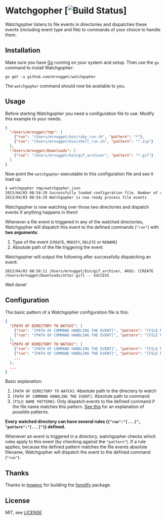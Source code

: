 # Watchgopher [![Build Status](https://travis-ci.org/mrnugget/watchgopher.png)]

Watchgopher listens to file events in directories and dispatches these events
(including event type and file) to commands of your choice to handle them.

## Installation

Make sure you have [Go](http://golang.org/) running on your system and setup.
Then use the `go` command to install Watchgopher:

    go get -u github.com/mrnugget/watchgopher

The `watchgopher` command should now be available to you.

## Usage

Before starting Watchgopher you need a configuration file to use. Modify this
example to your needs:

```json
{
  "/Users/mrnugget/tmp": [
    {"run": "/Users/mrnugget/bin/ruby_run.rb", "pattern": "*"},
    {"run": "/Users/mrnugget/bin/shell_run.sh", "pattern": "*.zip"}
  ],
  "/Users/mrnugget/Downloads": [
    {"run": "/Users/mrnugget/bin/gif_archiver", "pattern": "*.gif"}
  ]
}
```

Now point the `watchgopher` executable to this configuration file
and see it load up:

```bash
$ watchgopher tmp/watchgopher.json
2013/04/03 08:54:29 Successfully loaded configuration file. Number of rules: 3
2013/04/03 08:54:29 Watchgopher is now ready process file events
```

Watchgopher is now watching over those two directories and dispatch events if
anything happens in them!

Whenever a file event is triggered in any of the watched directories,
Watchgopher will dispatch this event to the defined commands (`"run"`) with **two
arguments**:

1. Type of the event (`CREATE`, `MODIFY`, `DELETE` or `RENAME`)
2. Absolute path of the file triggering the event

Watchgopher will output the following after successfully dispatching an event:

    2013/04/03 08:58:11 /Users/mrnugget/bin/gif_archiver, ARGS: [CREATE /Users/mrnugget/Downloads/otter.gif] -- SUCCESS

Well done!

## Configuration

The basic pattern of a Watchgopher configuration file is this:

```json
{
  "[PATH OF DIRECTORY TO WATCH]": [
    {"run": "[PATH OF COMMAND HANDLING THE EVENT]", "pattern": "[FILE NAME PATTERN]"},
    {"run": "[PATH OF COMMAND HANDLING THE EVENT]", "pattern": "[FILE NAME PATTERN]"}
  ],
  "[PATH OF DIRECTORY TO WATCH]": [
    {"run": "[PATH OF COMMAND HANDLING THE EVENT]", "pattern": "[FILE NAME PATTERN]"},
    {"run": "[PATH OF COMMAND HANDLING THE EVENT]", "pattern": "[FILE NAME PATTERN]"},
    ...
  ],
  ...
}
```

Basic explanation:

1. `[PATH OF DIRECTORY TO WATCH]`: Absolute path to the directory to watch
2. `[PATH OF COMMAND HANDLING THE EVENT]`: Absolute path to command
3. `[FILE NAME PATTERN]`: Only dispatch events to the defined command if the
   file name matches this pattern. [See this](http://golang.org/pkg/path/filepath/#Match) for an explanation of possible
   patterns.

**Every watched directory can have several rules (`{"run":"[...]", "pattern":"[...]"}`)
defined.**

Whenever an event is triggered in a directory, watchgopher checks which rules
apply to this event (by checking against the `"pattern"`). If a rule applies,
because the defined pattern matches the file events absolute filename,
Watchgopher will dispatch the event to the defined command (`"run"`).

## Thanks

Thanks to [howeyc](https://github.com/howeyc) for building the
[fsnotify](https://github.com/howeyc/fsnotify) package.

## License

MIT, see [LICENSE](LICENSE)
